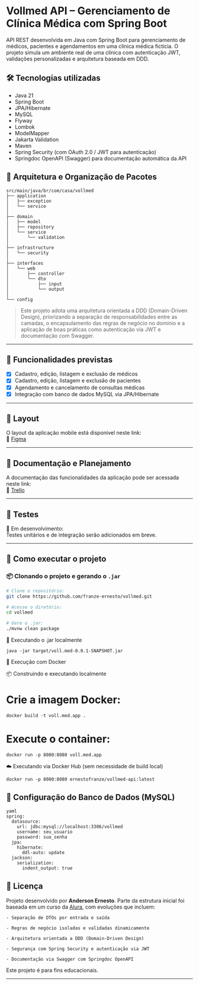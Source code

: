 # Vollmed API – Gerenciamento de Clínica Médica com Spring Boot
API REST desenvolvida em Java com Spring Boot para gerenciamento de médicos, pacientes e agendamentos em uma clínica médica fictícia. O projeto simula um ambiente real de uma clínica com autenticação JWT, validações personalizadas e arquitetura baseada em DDD.

## 🛠 Tecnologias utilizadas
- Java 21
- Spring Boot
- JPA/Hibernate
- MySQL
- Flyway  
- Lombok
- ModelMapper
- Jakarta Validation
- Maven
- Spring Security (com OAuth 2.0 / JWT para autenticação)
- Springdoc OpenAPI (Swagger) para documentação automática da API

## 🧱 Arquitetura e Organização de Pacotes
```
src/main/java/br/com/casa/vollmed
├── application
│   ├── exception              
│   └── service                
│
├── domain
│   ├── model                  
│   ├── repository             
│   └── service
│       └── validation        
│
├── infrastructure
│   └── security              
│
├── interfaces
│   └── web
│       ├── controller       
│       └── dto
│           ├── input          
│           └── output         
│
└── config                     

```

> Este projeto adota uma arquitetura orientada a DDD (Domain-Driven Design), priorizando a separação de responsabilidades entre as camadas, o encapsulamento das regras de negócio no domínio e a aplicação de boas práticas como autenticação via JWT e documentação com Swagger.

---

## 🔄 Funcionalidades previstas

- [x] Cadastro, edição, listagem e exclusão de médicos  
- [x] Cadastro, edição, listagem e exclusão de pacientes  
- [x] Agendamento e cancelamento de consultas médicas  
- [x] Integração com banco de dados MySQL via JPA/Hibernate  

---

## 🎨 Layout

O layout da aplicação mobile está disponível neste link:  
🔗 [Figma](https://www.figma.com/design/N4CgpJqsg7gjbKuDmra3EV/Voll.med?node-id=2-1007&p=f)

---

## 📄 Documentação e Planejamento

A documentação das funcionalidades da aplicação pode ser acessada neste link:  
🔗 [Trello](https://trello.com/b/O0lGCsKb/api-voll-med)

---

## 🧪 Testes

🔧 Em desenvolvimento:  
Testes unitários e de integração serão adicionados em breve.

---

## 🚀 Como executar o projeto

### 📦 Clonando o projeto e gerando o `.jar`

```bash
# Clone o repositório:
git clone https://github.com/franze-ernesto/vollmed.git

# Acesse o diretório:
cd vollmed

# Gere o .jar:
./mvnw clean package

```

🧪 Executando o .jar localmente
```
java -jar target/voll.med-0.0.1-SNAPSHOT.jar

```

🐳 Execução com Docker

📦 Construindo e executando localmente

# Crie a imagem Docker:
```
docker build -t voll.med.app .
```

# Execute o container:
```
docker run -p 8080:8080 voll.med.app
```

☁️ Executando via Docker Hub (sem necessidade de build local)
```
docker run -p 8080:8080 ernestofranze/vollmed-api:latest
```

## 💾 Configuração do Banco de Dados (MySQL)
```
yaml
spring:
  datasource:
    url: jdbc:mysql://localhost:3306/vollmed
    username: seu_usuario
    password: sua_senha
  jpa:
    hibernate:
      ddl-auto: update
  jackson:
    serialization:
      indent_output: true
```

## 📝 Licença

Projeto desenvolvido por **Anderson Ernesto**. Parte da estrutura inicial foi baseada em um curso da [Alura](http://alura.com.br), com evoluções que incluem:
```
- Separação de DTOs por entrada e saída

- Regras de negócio isoladas e validadas dinamicamente

- Arquitetura orientada a DDD (Domain-Driven Design)

- Segurança com Spring Security e autenticação via JWT

- Documentação via Swagger com Springdoc OpenAPI
```    


Este projeto é para fins educacionais.

---



